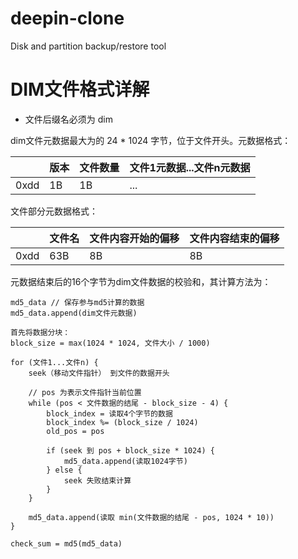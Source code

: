 # deepin-clone
Disk and partition backup/restore tool

# DIM文件格式详解

* 文件后缀名必须为 dim

dim文件元数据最大为的 24 * 1024 字节，位于文件开头。元数据格式：

|        | 版本  |  文件数量 | 文件1元数据...文件n元数据 |
|  ----  | ---- |  ----    |  ----  |
| 0xdd   | 1B   |   1B     |  ...   |

文件部分元数据格式：

|        | 文件名|  文件内容开始的偏移 | 文件内容结束的偏移 |
|  ----  | ---- |  ----    |  ----  |
| 0xdd   | 63B  |   8B     |   8B |

元数据结束后的16个字节为dim文件数据的校验和，其计算方法为：

````
md5_data // 保存参与md5计算的数据
md5_data.append(dim文件元数据)

首先将数据分块：
block_size = max(1024 * 1024, 文件大小 / 1000)

for (文件1...文件n) {
    seek（移动文件指针） 到文件的数据开头

    // pos 为表示文件指针当前位置
    while (pos < 文件数据的结尾 - block_size - 4) {
        block_index = 读取4个字节的数据
        block_index %= (block_size / 1024)
        old_pos = pos

        if (seek 到 pos + block_size * 1024) {
            md5_data.append(读取1024字节)
        } else {
            seek 失败结束计算
        }
    }

    md5_data.append(读取 min(文件数据的结尾 - pos, 1024 * 10))
}

check_sum = md5(md5_data)

````